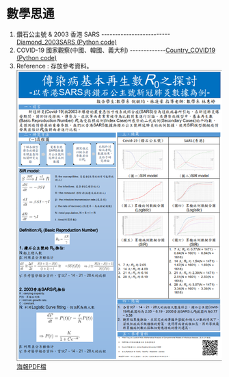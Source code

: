 # 數學思通
1. 鑽石公主號 & 2003 香港 SARS -------------------------[Diamond_2003SARS (Python code)](https://github.com/Mephisto-000/SCU_Math_project/blob/master/Diamond_2003SARS/Analysis_ship_HK.py)
2. COVID-19 國家觀察(中國、韓國、義大利) -------------[Country_COVID19 (Python code)](https://github.com/Mephisto-000/SCU_Math_project/blob/master/Country_COVID19/Analysis_Country.py)
3. Reference : 存放參考資料。
![image](https://github.com/Mephisto-000/SCU_Math_project/blob/master/poster/poster.PNG)  
[海報PDF檔](https://github.com/Mephisto-000/SCU_Math_project/blob/master/poster/%E5%82%B3%E6%9F%93%E7%97%85%E5%9F%BA%E6%9C%AC%E5%86%8D%E7%94%9F%E6%95%B8R0%E4%B9%8B%E6%8E%A2%E8%A8%8E%20.pdf)
